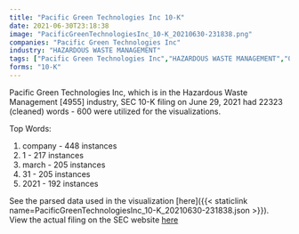 ```yaml
---
title: "Pacific Green Technologies Inc 10-K"
date: 2021-06-30T23:18:38
image: "PacificGreenTechnologiesInc_10-K_20210630-231838.png"
companies: "Pacific Green Technologies Inc"
industry: "HAZARDOUS WASTE MANAGEMENT"
tags: ["Pacific Green Technologies Inc","HAZARDOUS WASTE MANAGEMENT","06-29-2021","10-K"]
forms: "10-K"
---
```

Pacific Green Technologies Inc, which is in the Hazardous Waste Management [4955] industry, SEC 10-K filing on June 29, 2021 had 22323 (cleaned) words - 600 were utilized for the visualizations.

Top Words:
1. company - 448 instances
2. 1 - 217 instances
3. march - 205 instances
4. 31 - 205 instances
5. 2021 - 192 instances


See the parsed data used in the visualization [here]({{< staticlink name=PacificGreenTechnologiesInc_10-K_20210630-231838.json >}}).  
View the actual filing on the SEC website [here](https://www.sec.gov/Archives/edgar/data/1553404/0001213900-21-034687.txt)